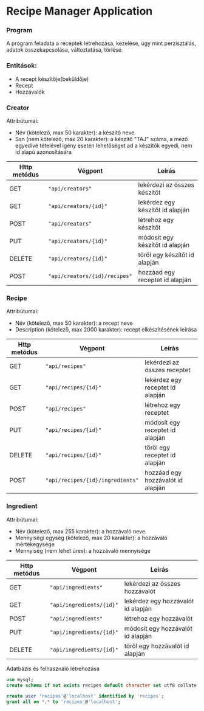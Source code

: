# Recipe Manager Application

### Program
A program feladata a receptek létrehozása, kezelése, úgy mint perzisztálás, adatok összekapcsolása, változtatása, törlése.

### Entitások:
* A recept készítője(beküldője)
* Recept
* Hozzávalók

### Creator
Attribútumai:
* Név (kötelező, max 50 karakter): a készítő neve
* Ssn (nem kötelező, max 20 karakter): a készítő "TAJ" száma, a mező egyedivé tételével igény esetén lehetőséget ad a készítők egyedi, nem id alapú azonosítására


| Http metódus | Végpont                        | Leírás                              |
| ------------ | ---------------------------    | ----------------------------------- |
| GET          | `"api/creators"`               | lekérdezi az összes készítőt        |
| GET          | `"api/creators/{id}"`          | lekérdez egy készítőt id alapján    |
| POST         | `"api/creators"`               | létrehoz egy készítőt               |
| PUT          | `"api/creators/{id}"`          | módosít egy készítőt id alapján     |
| DELETE       | `"api/creators/{id}"`          | töröl egy készítőt id alapján       |
| POST         | `"api/creators/{id}/recipes"`  | hozzáad egy receptet id alapján     |

### Recipe
Attribútumai:
* Név (kötelező, max 50 karakter): a recept neve
* Description (kötelező, max 2000 karakter): recept elkészítésének leírása

| Http metódus | Végpont                            | Leírás                                |
| ------------ | -------------------------------    | --------------------------------------|
| GET          | `"api/recipes"`                    | lekérdezi az összes receptet          |
| GET          | `"api/recipes/{id}"`               | lekérdez egy receptet id alapján      |
| POST         | `"api/recipes"`                    | létrehoz egy receptet                 |
| PUT          | `"api/recipes/{id}"`               | módosít egy receptet id alapján       |
| DELETE       | `"api/recipes/{id}"`               | töröl egy receptet id alapján         |
| POST         | `"api/recipes/{id}/ingredients"`   | hozzáad egy hozzávalót id alapján     |

### Ingredient
Attribútumai:
* Név (kötelező, max 255 karakter): a hozzávaló neve
* Mennyiségi egység (kötelező, max 20 karakter): a hozzávaló mértékegysége
* Mennyiség (nem lehet üres): a hozzávaló mennyisége

| Http metódus | Végpont                  | Leírás                             |
| ------------ | ---------------------    | --------------------------------   |
| GET          | `"api/ingredients"`      | lekérdezi az összes hozzávalót     |
| GET          | `"api/ingredients/{id}"` | lekérdez egy hozzávalót id alapján |
| POST         | `"api/ingredients"`      | létrehoz egy hozzávalót            |
| PUT          | `"api/ingredients/{id}"` | módosít egy hozzávalót id alapján  |
| DELETE       | `"api/ingredients/{id}"` | töröl egy hozzávalót id alapján    |

Adatbázis és felhasználó létrehozása
```sql
use mysql;
create schema if not exists recipes default character set utf8 collate utf8_hungarian_ci;

create user 'recipes'@'localhost' identified by 'recipes';
grant all on *.* to 'recipes'@'localhost';
```